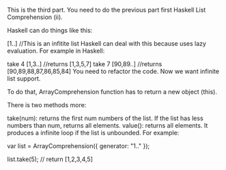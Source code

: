 This is the third part. You need to do the previous part first Haskell List Comprehension (ii).

Haskell can do things like this:

[1..] //This is an infitite list
Haskell can deal with this because uses lazy evaluation. For example in Haskell:

take 4 [1,3..] //returns [1,3,5,7]
take 7 [90,89..] //returns [90,89,88,87,86,85,84]
You need to refactor the code. Now we want infinite list support.

To do that, ArrayComprehension function has to return a new object (this).

There is two methods more:

take(num): returns the first num numbers of the list. If the list has less numbers than num, returns all elements.
value(): returns all elements. It produces a infinite loop if the list is unbounded.
For example:

var list = ArrayComprehension({
  generator: "1.."
});

list.take(5); // return [1,2,3,4,5]
